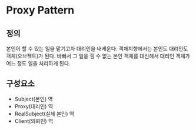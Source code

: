 # Proxy Pattern
## 정의
본인이 할 수 있는 일을 맡기고자 대리인을 내세운다.
객체지향에서는 본인도 대리인도 객체(오브젝트)가 된다.
바빠서 그 일을 힐 수 없는 본인 객체를 대신해서 대리인 객체가 어느 정도 일을 처리하게 된다.

## 구성요소
- Subject(본인) 역
- Proxy(대리인) 역
- RealSubject(실제 본인) 역
- Client(의뢰인) 역